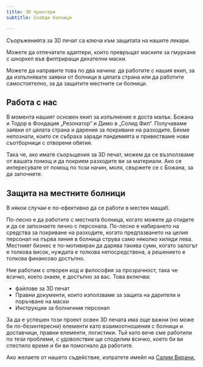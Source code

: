 ```yaml
---
title: 3D принтери
subtitle: Снабди болници

---
```

Съоръженията за 3D печат са ключа към защитата на нашите лекари.

Можете да отпечатате адаптери, които превръщат маските за гмуркане с шнорхел във филтриращи дихателни маски.

Можете да направите това по два начина: да работите с нашия екип, за да изпълнявате заявки от болници в цялата страна или да работите самостоятелно, за да защитите местните си болници.

## Работа с нас

В момента нашият основен екип за изпълнение е доста малък. Божана и Тодор в Фондация „Резонатор“ и Димо в „Солид Фил“. Получаваме заявки от цялата страна и дарения за покриване на разходите. Бяхме непознати, които се събраха заради пандемията и привестваме нови съотборници с отворени обятия.

Така че, ако имате съоръщения за 3D печат, можем да се възползваме от вашата помощ и да покрием разходите ви за материали. Ако се интересувате от помощ по този начин, моля, свържете се с Божана, за да започнете.

## Защита на местните болници

В някои случаи е по-ефективно да се работи в местен мащаб.

По-лесно е да работите с местната болница, когато можете да отидете и да се запознаете лично с персонала. По-лесно е набирането на средства за покриване на разходите, когато предпазването на целия персонал на първа линия в болница струва само няколко хиляди лева. Местният бизнес е по-мотивиран да дарява такива суми, когато залогът е толкова висок, нуждата е толкова непосредствена, a решението е толкова финансово достъпно.

Ние работим с отворен код и философия за прозрачност, така че всичко, което знаем, е достъпно за вас. Това включва:

* файлове за 3D печат
* Правни документи, които използваме за защита на дарители и поръчване на маски
* Инструкции за болничния персонал

За да е успешен този проект освен 3D печата има още важни (но може би по-безинтересни) елементи като взаимоотношения с болници и доставчици, правни елементи, логистики. Тъй като вече сме работили по тези проблеми, с удоволствие ще споделим всичко, което би ви спестило време и би ви помогнало да работите.

Ако желаете от нашето съдействие, изпратете имейл на [Салим Вирани.](mailto:salim@source.institute)